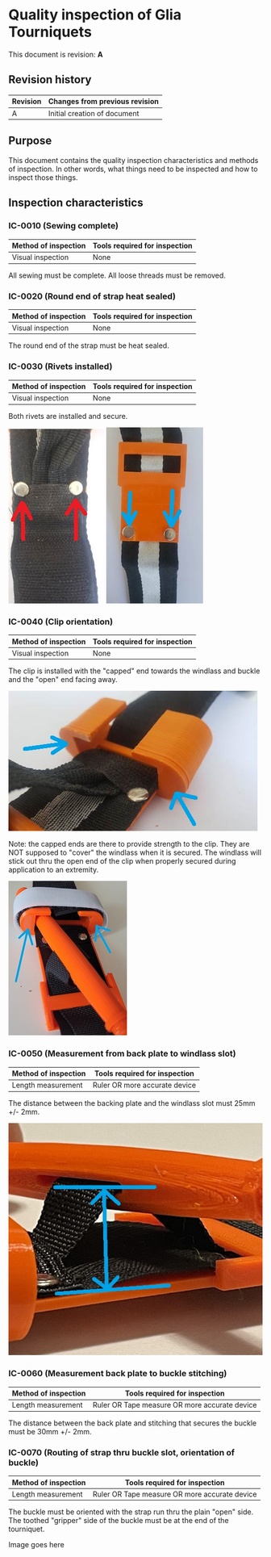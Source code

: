 # Quality inspection of Glia Tourniquets
This document is revision: **A**

## Revision history

|Revision|Changes from previous revision|
|---|---|
|A | Initial creation of document|

## Purpose

This document contains the quality inspection characteristics and methods of inspection. In other words, what things need to be inspected and how to inspect those things.

## Inspection characteristics

### IC-0010 (Sewing complete)
|Method of inspection|Tools required for inspection|
|---|---|
|Visual inspection|None|

All sewing must be complete. All loose threads must be removed.

### IC-0020 (Round end of strap heat sealed)
|Method of inspection|Tools required for inspection|
|---|---|
|Visual inspection|None|

The round end of the strap must be heat sealed.

### IC-0030 (Rivets installed)
|Method of inspection|Tools required for inspection|
|---|---|
|Visual inspection|None|

Both rivets are installed and secure.

![IC-0030A1 Rivets in place from top](./quality_images/IC-0030A1.jpg)
![IC-0030A2 Rivets in place from bottom](./quality_images/IC-0030A2.jpg)

### IC-0040 (Clip orientation)
|Method of inspection|Tools required for inspection|
|---|---|
|Visual inspection|None|

The clip is installed with the "capped" end towards the windlass and buckle and the "open" end facing away.

![IC-0040A1 Clip oriented with capped ends towards windlass](./quality_images/IC-0040A1.jpg)

Note: the capped ends are there to provide strength to the clip. They are NOT supposed to "cover" the windlass when it is secured. The windlass will stick out thru the open end of the clip when properly secured during application to an extremity.

![IC-0040A1 Clip oriented with capped ends towards windlass](./quality_images/IC-0040A2.jpg)

### IC-0050 (Measurement from back plate to windlass slot)
|Method of inspection|Tools required for inspection|
|---|---|
|Length measurement|Ruler OR more accurate device|

The distance between the backing plate and the windlass slot must 25mm +/- 2mm.

![IC-0050A1 measurement between back plate and windlass slot](./quality_images/IC-0050A1.jpg)

### IC-0060 (Measurement back plate to buckle stitching)
|Method of inspection|Tools required for inspection|
|---|---|
|Length measurement|Ruler OR Tape measure OR more accurate device|

The distance between the back plate and stitching that secures the buckle must be 30mm +/- 2mm.

### IC-0070 (Routing of strap thru buckle slot, orientation of buckle)
|Method of inspection|Tools required for inspection|
|---|---|
|Length measurement|Ruler OR Tape measure OR more accurate device|

The buckle must be oriented with the strap run thru the plain "open" side. The toothed "gripper" side of the buckle must be at the end of the tourniquet.

Image goes here
